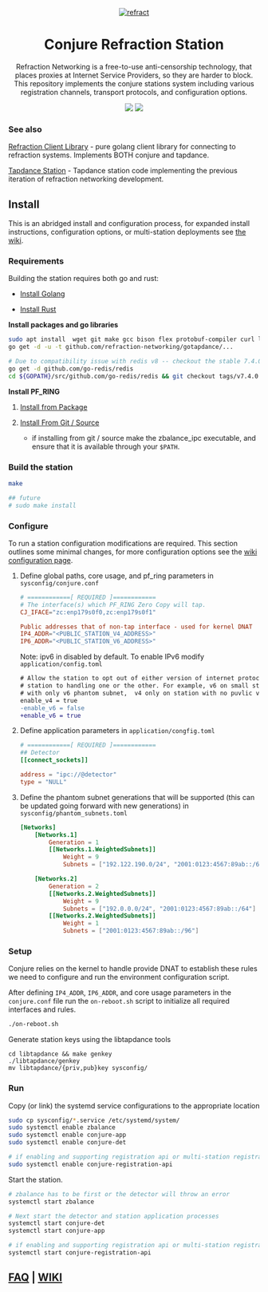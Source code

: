 <p align="center">
<a href="https://refraction.network"><img src="https://user-images.githubusercontent.com/5443147/30133006-7c3019f4-930f-11e7-9f60-3df45ee13d9d.png" alt="refract"></a>
<h1 class="header-title" align="center">Conjure Refraction Station</h1>

<p align="center">Refraction Networking is a free-to-use anti-censorship technology, that places proxies at Internet Service Providers, so they are harder to block. This repository implements the conjure stations system including various registration channels, transport protocols, and configuration options.</p>
<p align="center">
<a href="https://github.com/refraction-networking/conjure/actions/workflows/build.yml"><img src="https://github.com/refraction-networking/conjure/actions/workflows/build.yml/badge.svg"></a>
<!-- <a href="https://godoc.org/github.com/refraction-networking/conjure/"><img src="https://img.shields.io/badge/godoc-reference-blue.svg"></a> -->
<a href="https://goreportcard.com/report/github.com/refraction-networking/conjure"><img src="https://goreportcard.com/badge/github.com/refraction-networking/conjure"></a>
</p>

### See also 

[Refraction Client Library](https://github.com/refraction-networking/gotapdance) -
pure golang client library for connecting to refraction systems. Implements BOTH
conjure and tapdance.

[Tapdance Station](https://github.com/refraction-networking/tapdance) - Tapdance
station code implementing the previous iteration of refraction networking development.

## Install

This is an abridged install and configuration process, for expanded install instructions,
configuration options, or multi-station deployments see [the wiki](https://github.com/refraction-networking/conjure/wiki).


### Requirements

Building the station requires both go and rust:

- [Install Golang](https://golang.org/doc/install)

- [Install Rust](https://www.rust-lang.org/tools/install) 

**Install packages and go libraries**

```sh
sudo apt install  wget git make gcc bison flex protobuf-compiler curl libssl-dev pkg-config libgmp3-dev libzmq3-dev
go get -d -u -t github.com/refraction-networking/gotapdance/...

# Due to compatibility issue with redis v8 -- checkout the stable 7.4.0 go library version.
go get -d github.com/go-redis/redis
cd ${GOPATH}/src/github.com/go-redis/redis && git checkout tags/v7.4.0 -b v7-master 
```

**Install PF_RING** 

1. [Install from Package](https://github.com/refraction-networking/conjure/wiki/PF_RING#from-packages)

2. [Install From Git / Source](https://github.com/refraction-networking/conjure/wiki/PF_RING#from-source)
    * if installing from git / source make the zbalance_ipc executable, and ensure that it is available through your `$PATH`.

### Build the station

```sh
make

## future
# sudo make install
```

### Configure

To run a station configuration modifications are required. This section outlines
some minimal changes, for more configuration options see the [wiki configuration page](https://github.com/refraction-networking/conjure/wiki/Configuration).

1. Define global paths, core usage, and pf_ring parameters in `sysconfig/conjure.conf`

    ```conf
    # ============[ REQUIRED ]============
    # The interface(s) which PF_RING Zero Copy will tap.
    CJ_IFACE="zc:enp179s0f0,zc:enp179s0f1"

    Public addresses that of non-tap interface - used for kernel DNAT 
    IP4_ADDR="<PUBLIC_STATION_V4_ADDRESS>"
    IP6_ADDR="<PUBLIC_STATION_V6_ADDRESS>"

    ```

    Note: ipv6 in disabled by default. To enable IPv6 modify
    `application/config.toml`
    ```diff
    # Allow the station to opt out of either version of internet protocol to limit a
    # station to handling one or the other. For example, v6 on small station deployment
    # with only v6 phantom subnet,  v4 only on station with no puvlic v6 address. 
    enable_v4 = true
    -enable_v6 = false
    +enable_v6 = true
    ```

2. Define application parameters in `application/congfig.toml`

    ```toml
    # ============[ REQUIRED ]============
    ## Detector
    [[connect_sockets]]

    address = "ipc://@detector"
    type = "NULL"

    ```

3. Define the phantom subnet generations that will be supported (this can be
updated going forward with new generations) in `sysconfig/phantom_subnets.toml`

    ```toml
    [Networks]
        [Networks.1]
            Generation = 1
            [[Networks.1.WeightedSubnets]]
                Weight = 9
                Subnets = ["192.122.190.0/24", "2001:0123:4567:89ab::/64"] 

        [Networks.2]
            Generation = 2
            [[Networks.2.WeightedSubnets]]
                Weight = 9
                Subnets = ["192.0.0.0/24", "2001:0123:4567:89ab::/64"] 
            [[Networks.2.WeightedSubnets]]
                Weight = 1
                Subnets = ["2001:0123:4567:89ab::/96"] 
    ```

### Setup

Conjure relies on the kernel to handle provide DNAT to establish these rules we
need to configure and run the environment configuration script.

After defining `IP4_ADDR`, `IP6_ADDR`, and core usage parameters in the
`conjure.conf` file run the `on-reboot.sh` script to initialize all required
interfaces and rules.

```sh
./on-reboot.sh
```

Generate station keys using the libtapdance tools

```ssh
cd libtapdance && make genkey
./libtapdance/genkey
mv libtapdance/{priv,pub}key sysconfig/
```

### Run

Copy (or link) the systemd service configurations to the appropriate location

```sh
sudo cp sysconfig/*.service /etc/systemd/system/
sudo systemctl enable zbalance
sudo systemctl enable conjure-app
sudo systemctl enable conjure-det

# if enabling and supporting registration api or multi-station registration sharing
sudo systemctl enable conjure-registration-api
```

Start the station.

```sh
# zbalance has to be first or the detector will throw an error 
systemctl start zbalance

# Next start the detector and station application processes
systemctl start conjure-det
systemctl start conjure-app

# if enabling and supporting registration api or multi-station registration sharing
systemctl start conjure-registration-api
```

## [FAQ](https://github.com/refraction-networking/conjure/wiki/FAQ) | [WIKI](https://github.com/refraction-networking/conjure/wiki) 
